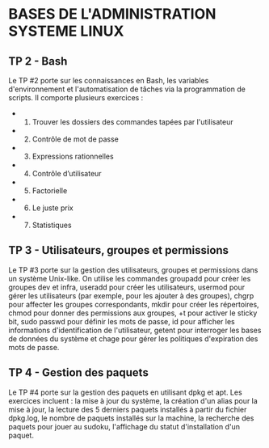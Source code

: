 # BASES DE L'ADMINISTRATION SYSTEME LINUX

## TP 2 - Bash

 Le TP #2 porte sur les connaissances en Bash, les variables d'environnement et l'automatisation de tâches via la programmation de scripts. Il comporte plusieurs exercices : 
 * 1. Trouver les dossiers des commandes tapées par l'utilisateur 
 * 2. Contrôle de mot de passe
 * 3. Expressions rationnelles
 * 4. Contrôle d’utilisateur
 * 5. Factorielle
 * 6. Le juste prix
 * 7. Statistiques

## TP 3 - Utilisateurs, groupes et permissions

Le TP #3 porte sur la gestion des utilisateurs, groupes et permissions dans un système Unix-like. On utilise les commandes groupadd pour créer les groupes dev et infra, useradd pour créer les utilisateurs, usermod pour gérer les utilisateurs (par exemple, pour les ajouter à des groupes), chgrp pour affecter les groupes correspondants, mkdir pour créer les répertoires, chmod pour donner des permissions aux groupes, +t pour activer le sticky bit, sudo passwd pour définir les mots de passe, id pour afficher les informations d'identification de l'utilisateur, getent pour interroger les bases de données du système et chage pour gérer les politiques d'expiration des mots de passe.

## TP 4 - Gestion des paquets

Le TP #4 porte sur la gestion des paquets en utilisant dpkg et apt. Les exercices incluent : la mise à jour du système, la création d'un alias pour la mise à jour, la lecture des 5 derniers paquets installés à partir du fichier dpkg.log, le nombre de paquets installés sur la machine, la recherche des paquets pour jouer au sudoku, l'affichage du statut d'installation d'un paquet.